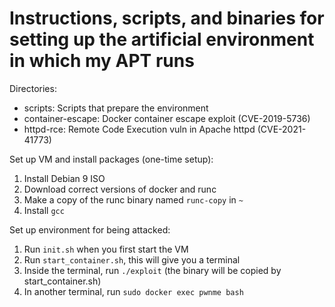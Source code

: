 # Instructions, scripts, and binaries for setting up the artificial environment in which my APT runs
Directories:
- scripts: Scripts that prepare the environment
- container-escape: Docker container escape exploit (CVE-2019-5736)
- httpd-rce: Remote Code Execution vuln in Apache httpd (CVE-2021-41773)

Set up VM and install packages (one-time setup):
1) Install Debian 9 ISO
2) Download correct versions of docker and runc
3) Make a copy of the runc binary named `runc-copy` in `~`
4) Install `gcc`

Set up environment for being attacked:
1) Run `init.sh` when you first start the VM
2) Run `start_container.sh`, this will give you a terminal
3) Inside the terminal, run `./exploit` (the binary will be copied by start_container.sh)
4) In another terminal, run `sudo docker exec pwnme bash`